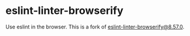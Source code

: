 # eslint-linter-browserify
Use eslint in the browser. This is a fork of [eslint-linter-browserify@8.57.0](https://www.npmjs.com/package/eslint-linter-browserify/v/8.57.0).

